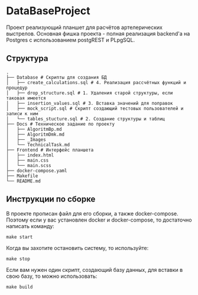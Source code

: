 # DataBaseProject

Проект реализующий планшет для расчётов артелерических выстрелов.
Основная фишка проекта - полная реализация backend'а на Postgres с использованием postgREST и PLpgSQL.



## Структура
```
.
├── Database # Скрипты для создания БД
│   ├── create_calculations.sql # 4. Реализация рассчётных функций и процедур
│   ├── drop_structure.sql # 1. Удаления старой структуры, если таковая имеется
│   ├── insertion_values.sql # 3. Вставка значений для поправок
│   ├── mock_script.sql # Скрипт создающий тестовых пользователей и записи к ним
│   └── tables_stucture.sql # 2. Создание структуры и таблиц
├── Docs # Техническое задание по проекту
│   ├── AlgoritmBp.md
│   ├── AlgoritmDmk.md
│   ├── _Images
│   └── TechnicalTask.md
├── Frontend # Интерфейс планшета
│   ├── index.html
│   ├── main.css
│   └── main.scss
├── docker-compose.yaml
├── Makefile
└── README.md
```

## Инструкции по сборке

В проекте прописан файл для его сборки, а также docker-compose.
Поэтому если у вас установлен docker и docker-compose, то достаточно написать команду:
```
make start
```

Когда вы захотите остановить систему, то используйте:
```
make stop
```

Если вам нужен один скрипт, создающий базу данных, для вставки в свою базу, то можно использовать:
```
make build
```

